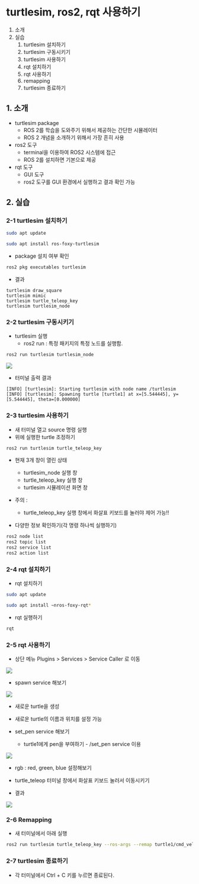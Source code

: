 # turtlesim, ros2, rqt 사용하기
1. 소개
2. 실습
   1. turtlesim 설치하기
   2. turtlesim 구동시키기
   3. turtlesim 사용하기
   4. rqt 설치하기
   5. rqt 사용하기
   6. remapping
   7. turtlesim 종료하기

## 1. 소개
* turtlesim package
  * ROS 2를 학습을 도와주기 위해서 제공하는 간단한 시뮬레이터
  * ROS 2 개념을 소개하기 위해서 가장 흔히 사용
* ros2 도구
  * terminal을 이용하여 ROS2 시스템에 접근
  * ROS 2를 설치하면 기본으로 제공
* rqt 도구
  * GUI 도구
  * ros2 도구를 GUI 환경에서 실행하고 결과 확인 가능

## 2. 실습
### 2-1 turtlesim 설치하기
```bash
sudo apt update

sudo apt install ros-foxy-turtlesim
```

* package 설치 여부 확인
```bash
ros2 pkg executables turtlesim
```

* 결과
```
turtlesim draw_square
turtlesim mimic
turtlesim turtle_teleop_key
turtlesim turtlesim_node
```

### 2-2 turtlesim 구동시키기
* turtlesim 실행
   * ros2 run : 특정 패키지의 특정 노드를 실행함.
```bash
ros2 run turtlesim turtlesim_node
```
![](https://docs.ros.org/en/foxy/_images/turtlesim.png)

* 터미널 출력 결과
```
[INFO] [turtlesim]: Starting turtlesim with node name /turtlesim
[INFO] [turtlesim]: Spawning turtle [turtle1] at x=[5.544445], y=[5.544445], theta=[0.000000]
```

### 2-3 turtlesim 사용하기
* 새 터미널 열고 source 명령 실행
* 위에 실행한 turtle 조정하기
```bash
ros2 run turtlesim turtle_teleop_key
```

* 현재 3개 창이 열린 상태
  * turtlesim_node 실행 창
  * turtle_teleop_key 실행 창
  * turtlesim 시뮬레이션 화면 창
* 주의 :
  * turtle_teleop_key 실행 창에서 화살표 키보드를 눌러야 제어 가능!!

* 다양한 정보 확인하기(각 명령 하나씩 실행하기)
```bash
ros2 node list
ros2 topic list
ros2 service list
ros2 action list
```

### 2-4 rqt 설치하기
* rqt 설치하기
```bash
sudo apt update

sudo apt install ~nros-foxy-rqt*
```

* rqt 실행하기
```bash
rqt
```

### 2-5 rqt 사용하기
* 상단 메뉴 Plugins > Services > Service Caller 로 이동

![](https://docs.ros.org/en/foxy/_images/rqt.png)

* spawn service 해보기

![](https://docs.ros.org/en/foxy/_images/spawn.png)
  * 새로운 turtle을 생성
  * 새로운 turtle의 이름과 위치를 설정 가능

* set_pen service 해보기
  * turtle1에게 pen을 부여하기 - /set_pen service 이용

![](https://docs.ros.org/en/foxy/_images/set_pen.png)
  * rgb : red, green, blue 설정해보기
  * turtle_teleop 터미널 창에서 화살표 키보드 눌러서 이동시키기

* 결과

![](https://docs.ros.org/en/foxy/_images/new_pen.png)


### 2-6 Remapping
* 새 터미널에서 아래 실행
```bash
ros2 run turtlesim turtle_teleop_key --ros-args --remap turtle1/cmd_vel:=turtle2/cmd_vel
```

### 2-7 turtlesim 종료하기
* 각 터미널에서 Ctrl + C 키를 누르면 종료된다.
